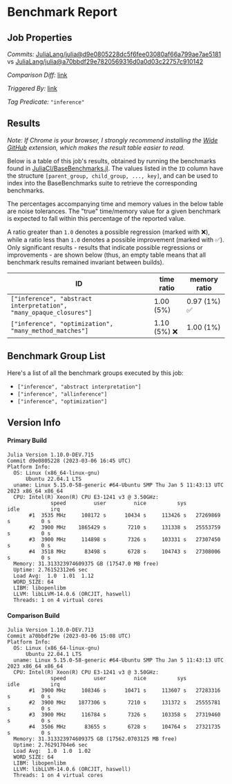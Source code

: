 # Benchmark Report

## Job Properties

*Commits:* [JuliaLang/julia@d9e0805228dc5f6fee03080af66a799ae7ae5181](https://github.com/JuliaLang/julia/commit/d9e0805228dc5f6fee03080af66a799ae7ae5181) vs [JuliaLang/julia@a70bbdf29e7820569316d0a0d03c22757c910142](https://github.com/JuliaLang/julia/commit/a70bbdf29e7820569316d0a0d03c22757c910142)

*Comparison Diff:* [link](https://github.com/JuliaLang/julia/compare/a70bbdf29e7820569316d0a0d03c22757c910142..d9e0805228dc5f6fee03080af66a799ae7ae5181)

*Triggered By:* [link](https://github.com/JuliaLang/julia/pull/48915#issuecomment-1456500524)

*Tag Predicate:* `"inference"`

## Results

*Note: If Chrome is your browser, I strongly recommend installing the [Wide GitHub](https://chrome.google.com/webstore/detail/wide-github/kaalofacklcidaampbokdplbklpeldpj?hl=en)
extension, which makes the result table easier to read.*

Below is a table of this job's results, obtained by running the benchmarks found in
[JuliaCI/BaseBenchmarks.jl](https://github.com/JuliaCI/BaseBenchmarks.jl). The values
listed in the `ID` column have the structure `[parent_group, child_group, ..., key]`,
and can be used to index into the BaseBenchmarks suite to retrieve the corresponding
benchmarks.

The percentages accompanying time and memory values in the below table are noise tolerances. The "true"
time/memory value for a given benchmark is expected to fall within this percentage of the reported value.

A ratio greater than `1.0` denotes a possible regression (marked with :x:), while a ratio less
than `1.0` denotes a possible improvement (marked with :white_check_mark:). Only significant results - results
that indicate possible regressions or improvements - are shown below (thus, an empty table means that all
benchmark results remained invariant between builds).

| ID | time ratio | memory ratio |
|----|------------|--------------|
| `["inference", "abstract interpretation", "many_opaque_closures"]` | 1.00 (5%)  | 0.97 (1%) :white_check_mark: |
| `["inference", "optimization", "many_method_matches"]` | 1.10 (5%) :x: | 1.00 (1%)  |

## Benchmark Group List

Here's a list of all the benchmark groups executed by this job:

- `["inference", "abstract interpretation"]`
- `["inference", "allinference"]`
- `["inference", "optimization"]`

## Version Info

#### Primary Build

```
Julia Version 1.10.0-DEV.715
Commit d9e0805228 (2023-03-06 16:45 UTC)
Platform Info:
  OS: Linux (x86_64-linux-gnu)
      Ubuntu 22.04.1 LTS
  uname: Linux 5.15.0-58-generic #64-Ubuntu SMP Thu Jan 5 11:43:13 UTC 2023 x86_64 x86_64
  CPU: Intel(R) Xeon(R) CPU E3-1241 v3 @ 3.50GHz: 
              speed         user         nice          sys         idle          irq
       #1  3535 MHz     108172 s      10434 s     113426 s   27269869 s          0 s
       #2  3900 MHz    1865429 s       7210 s     131338 s   25553759 s          0 s
       #3  3900 MHz     114898 s       7326 s     103331 s   27307450 s          0 s
       #4  3518 MHz      83498 s       6728 s     104743 s   27308006 s          0 s
  Memory: 31.313323974609375 GB (17547.0 MB free)
  Uptime: 2.76152312e6 sec
  Load Avg:  1.0  1.01  1.12
  WORD_SIZE: 64
  LIBM: libopenlibm
  LLVM: libLLVM-14.0.6 (ORCJIT, haswell)
  Threads: 1 on 4 virtual cores

```

#### Comparison Build

```
Julia Version 1.10.0-DEV.713
Commit a70bbdf29e (2023-03-06 15:08 UTC)
Platform Info:
  OS: Linux (x86_64-linux-gnu)
      Ubuntu 22.04.1 LTS
  uname: Linux 5.15.0-58-generic #64-Ubuntu SMP Thu Jan 5 11:43:13 UTC 2023 x86_64 x86_64
  CPU: Intel(R) Xeon(R) CPU E3-1241 v3 @ 3.50GHz: 
              speed         user         nice          sys         idle          irq
       #1  3900 MHz     108346 s      10471 s     113607 s   27283316 s          0 s
       #2  3900 MHz    1877306 s       7210 s     131372 s   25555781 s          0 s
       #3  3900 MHz     116784 s       7326 s     103358 s   27319460 s          0 s
       #4  3506 MHz      83655 s       6728 s     104764 s   27321735 s          0 s
  Memory: 31.313323974609375 GB (17562.0703125 MB free)
  Uptime: 2.76291704e6 sec
  Load Avg:  1.0  1.0  1.02
  WORD_SIZE: 64
  LIBM: libopenlibm
  LLVM: libLLVM-14.0.6 (ORCJIT, haswell)
  Threads: 1 on 4 virtual cores

```
